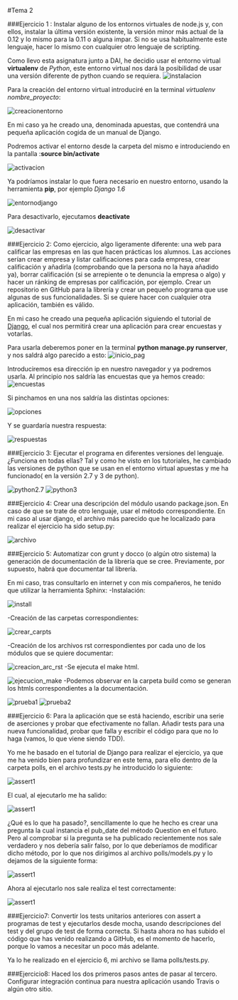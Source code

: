 #Tema 2

###Ejercicio 1 : Instalar alguno de los entornos virtuales de node.js y, con ellos, instalar la última versión existente, la versión minor más actual de la 0.12 y lo mismo para la 0.11 o alguna impar. Si no se usa habitualmente este lenguaje, hacer lo mismo con cualquier otro lenguaje de scripting.

Como llevo esta asignatura junto a DAI, he decidio usar el entorno virtual **virtualenv** de *Python*, este entorno virtual nos dará la posibilidad de usar una versión diferente de python cuando se requiera.
![instalacion](https://www.dropbox.com/s/fdzqddwkiowrfsa/img1.png?dl=1)

Para la creación del entorno virtual introduciré en la terminal *virtualenv nombre_proyecto*:

![creacionentorno](https://www.dropbox.com/s/8zoysj6awvposzp/img2.png?dl=1)

En mi caso ya he creado una, denominada apuestas, que contendrá una pequeña aplicación cogida de un manual de Django.

Podremos activar el entorno desde la carpeta del mismo e introduciendo en la pantalla :**source bin/activate** 

![activacion](https://www.dropbox.com/s/yjdd4pltjnsiged/img3.png?dl=1)


Ya podríamos instalar lo que fuera necesario en nuestro entorno, usando la herramienta **pip**, por ejemplo *Django 1.6*

![entornodjango](https://www.dropbox.com/s/vt7a0mmjhkf7wnw/img4.png?dl=1)

Para desactivarlo, ejecutamos **deactivate**

![desactivar](https://www.dropbox.com/s/4emfd7chdqdy6e8/img5.png?dl=1)

###Ejercicio 2: Como ejercicio, algo ligeramente diferente: una web para calificar las empresas en las que hacen prácticas los alumnos. Las acciones serían crear empresa y listar calificaciones para cada empresa, crear calificación y añadirla (comprobando que la persona no la haya añadido ya), borrar calificación (si se arrepiente o te denuncia la empresa o algo) y hacer un ránking de empresas por calificación, por ejemplo. Crear un repositorio en GitHub para la librería y crear un pequeño programa que use algunas de sus funcionalidades. Si se quiere hacer con cualquier otra aplicación, también es válido.

En mi caso he creado una pequeña aplicación siguiendo el tutorial de [Django](https://docs.djangoproject.com/en/1.8/intro/tutorial01/), el cual nos permitirá crear una aplicación para crear encuestas y votarlas.

Para usarla deberemos poner en la terminal **python manage.py runserver**, y nos saldrá algo parecido a esto:
![inicio_pag](https://www.dropbox.com/s/cn57dygf4jmzmjz/img6.png?dl=1)

Introduciremos esa dirección ip en nuestro navegador y ya podremos usarla. Al principio nos saldría las encuestas que ya hemos creado:
![encuestas](https://www.dropbox.com/s/578zwjvea9uewcf/img7.png?dl=1)

Si pinchamos en una nos saldría las distintas opciones:


![opciones](https://www.dropbox.com/s/a5bq5pmyhavazyy/img8.png?dl=1)

Y se guardaría nuestra respuesta:



![respuestas](https://www.dropbox.com/s/dw7juwy5ot7347s/img9.png?dl=1)

###Ejercicio 3: Ejecutar el programa en diferentes versiones del lenguaje. ¿Funciona en todas ellas?
Tal y como he visto en los tutoriales, he cambiado las versiones de python que se usan en el entorno virtual apuestas y me ha funcionado( en la versión 2.7 y 3 de python).

![python2.7](https://www.dropbox.com/s/isboeaojuu5obx2/img10.png?dl=1)
![python3](https://www.dropbox.com/s/5yl93wgmo0534nc/img11.png?dl=1)

###Ejercicio 4: Crear una descripción del módulo usando package.json. En caso de que se trate de otro lenguaje, usar el método correspondiente.
En mi caso al usar django, el archivo más parecido que he localizado para realizar el ejercicio ha sido setup.py:

![archivo](https://www.dropbox.com/s/u0wmzqwbzt5vrtj/img12.png?dl=1)

###Ejercicio 5: Automatizar con grunt y docco (o algún otro sistema) la generación de documentación de la librería que se cree. Previamente, por supuesto, habrá que documentar tal librería.

En mi caso, tras consultarlo en internet y con mis compañeros, he tenido que utilizar la herramienta Sphinx:
-Instalación:


![install](https://www.dropbox.com/s/s2nasxeoyajf89u/img13.png?dl=1)

-Creación de las carpetas correspondientes:


![crear_carpts](https://www.dropbox.com/s/zt6kmjz88r1iuv4/img14.png?dl=1)

-Creación de los archivos rst correspondientes por cada uno de los módulos que se quiere documentar:


![creacion_arc_rst](https://www.dropbox.com/s/uyjwnz47vqjum1v/img15.png?dl=1)
-Se ejecuta el make html.


![ejecucion_make](https://www.dropbox.com/s/7if4sss2a19ajxf/img16.png?dl=1)
-Podemos observar en la carpeta build como se generan los htmls correspondientes a la documentación.

![prueba1](https://www.dropbox.com/s/3bvonnq2vhw8ksg/img17.png?dl=1)
![prueba2](https://www.dropbox.com/s/tm2858drxvuze16/img18.png?dl=1)

###Ejercicio 6: Para la aplicación que se está haciendo, escribir una serie de aserciones y probar que efectivamente no fallan. Añadir tests para una nueva funcionalidad, probar que falla y escribir el código para que no lo haga (vamos, lo que viene siendo TDD).

Yo me he basado en el tutorial de Django para realizar el ejercicio, ya que me ha venido bien para profundizar en este tema, para ello dentro de la carpeta polls, en el archivo tests.py he introducido lo siguiente:

![assert1](img19)

El cual, al ejecutarlo me ha salido:


![assert1](img20)

¿Qué es lo que ha pasado?, sencillamente lo que he hecho es crear una pregunta la cual instancia el pub_date del método Question en el futuro. Pero al comprobar si la pregunta se ha publicado recientemente nos sale verdadero y nos debería salir falso, por lo que deberíamos de modificar dicho método, por lo que nos dirigimos al archivo polls/models.py y lo dejamos de la siguiente forma:

 
![assert1](img21)

Ahora al ejecutarlo nos sale realiza el test correctamente:


![assert1](img22)

###Ejercicio7: Convertir los tests unitarios anteriores con assert a programas de test y ejecutarlos desde mocha, usando descripciones del test y del grupo de test de forma correcta. Si hasta ahora no has subido el código que has venido realizando a GitHub, es el momento de hacerlo, porque lo vamos a necesitar un poco más adelante.

Ya lo he realizado en el ejercicio 6, mi archivo se llama polls/tests.py.

###Ejercicio8: Haced los dos primeros pasos antes de pasar al tercero. Configurar integración continua para nuestra aplicación usando Travis o algún otro sitio.




